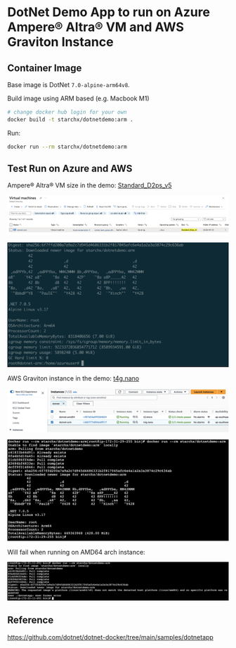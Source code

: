 # DotNet Demo App to run on Azure Ampere® Altra® VM and AWS Graviton Instance

## Container Image

Base image is DotNet `7.0-alpine-arm64v8`.

Build image using ARM based (e.g. Macbook M1)

```bash
# change docker hub login for your own
docker build -t starchx/dotnetdemo:arm .
```

Run:

```bash
docker run --rm starchx/dotnetdemo:arm
```

## Test Run on Azure and AWS

Ampere® Altra® VM size in the demo: [Standard_D2ps_v5](https://learn.microsoft.com/en-us/azure/virtual-machines/dpsv5-dpdsv5-series)

![image info](./assets/azure.png)

![image info](./assets/Ampere.png)

AWS Graviton instance in the demo: [t4g.nano](https://aws.amazon.com/ec2/instance-types/t4/)

![image info](./assets/aws.png)

![image info](./assets/graviton.png)

Will fail when running on AMD64 arch instance:

![image info](./assets/amd64.png)

## Reference

https://github.com/dotnet/dotnet-docker/tree/main/samples/dotnetapp
